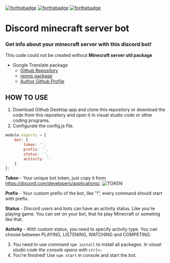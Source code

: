 [![forthebadge](https://forthebadge.com/images/badges/made-with-javascript.svg)](https://forthebadge.com) [![forthebadge](https://forthebadge.com/images/badges/open-source.svg)](https://forthebadge.com) [![forthebadge](https://forthebadge.com/images/badges/you-didnt-ask-for-this.svg)](https://forthebadge.com)

# Discord minecraft server bot
### Get info about your minecraft server with this discord bot!

This code could not be created without **Minecraft server util package**
* Google Translate package
  * [Github Repository](https://github.com/PassTheMayo/minecraft-server-util)
  * [npmjs package](https://www.npmjs.com/package/minecraft-server-util)
  * [Author Github Profile](https://github.com/PassTheMayo)

## HOW TO USE
1. Download Github Desktop app and clone this repository or download the code from this repository and open it in visual studio code or other coding programs.
2. Configurate the config.js file.
```javascript
module.exports = {
    bot: {
        token: '',
        prefix: '',
        status: '',
        activity: ''
    }
};
```
**Token** - Your unique bot token, just copy it from https://discord.com/developers/applications/.
![TOKEN](https://tinyurl.com/discordbot-token)

**Prefix** - Your custom prefix of the bot, like "!", every command should start with prefix.

**Status** - Discord users and bots can have an activity status. Like you're playing game. You can set on your bot, that he play Minecraft or someting like that.

**Activity** - With custom status, you need to specify activity type. You can choose between PLAYING, LISTENING, WATCHING and COMPETING.

3. You need to use command `npm install` to install all packages. *In visual studio code the console opens with `ctrl+;`*
4. You're finished! Use `npm start` in console and start the bot.